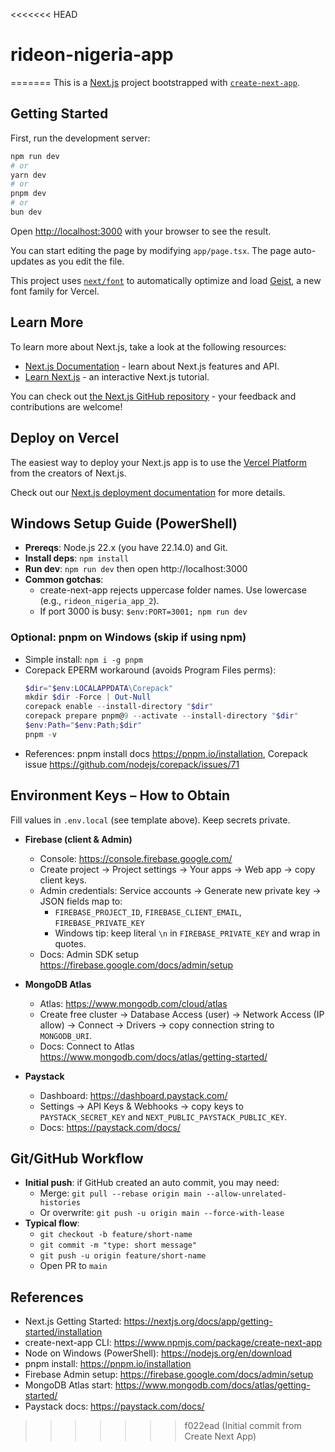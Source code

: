 <<<<<<< HEAD
# rideon-nigeria-app
=======
This is a [Next.js](https://nextjs.org) project bootstrapped with [`create-next-app`](https://nextjs.org/docs/app/api-reference/cli/create-next-app).

## Getting Started

First, run the development server:

```bash
npm run dev
# or
yarn dev
# or
pnpm dev
# or
bun dev
```

Open [http://localhost:3000](http://localhost:3000) with your browser to see the result.

You can start editing the page by modifying `app/page.tsx`. The page auto-updates as you edit the file.

This project uses [`next/font`](https://nextjs.org/docs/app/building-your-application/optimizing/fonts) to automatically optimize and load [Geist](https://vercel.com/font), a new font family for Vercel.

## Learn More

To learn more about Next.js, take a look at the following resources:

- [Next.js Documentation](https://nextjs.org/docs) - learn about Next.js features and API.
- [Learn Next.js](https://nextjs.org/learn) - an interactive Next.js tutorial.

You can check out [the Next.js GitHub repository](https://github.com/vercel/next.js) - your feedback and contributions are welcome!

## Deploy on Vercel

The easiest way to deploy your Next.js app is to use the [Vercel Platform](https://vercel.com/new?utm_medium=default-template&filter=next.js&utm_source=create-next-app&utm_campaign=create-next-app-readme) from the creators of Next.js.

Check out our [Next.js deployment documentation](https://nextjs.org/docs/app/building-your-application/deploying) for more details.

## Windows Setup Guide (PowerShell)

- __Prereqs__: Node.js 22.x (you have 22.14.0) and Git.
- __Install deps__: `npm install`
- __Run dev__: `npm run dev` then open http://localhost:3000
- __Common gotchas__:
  - create-next-app rejects uppercase folder names. Use lowercase (e.g., `rideon_nigeria_app_2`).
  - If port 3000 is busy: `$env:PORT=3001; npm run dev`

### Optional: pnpm on Windows (skip if using npm)
- Simple install: `npm i -g pnpm`
- Corepack EPERM workaround (avoids Program Files perms):
  ```powershell
  $dir="$env:LOCALAPPDATA\Corepack"
  mkdir $dir -Force | Out-Null
  corepack enable --install-directory "$dir"
  corepack prepare pnpm@9 --activate --install-directory "$dir"
  $env:Path="$env:Path;$dir"
  pnpm -v
  ```
- References: pnpm install docs https://pnpm.io/installation, Corepack issue https://github.com/nodejs/corepack/issues/71

## Environment Keys – How to Obtain

Fill values in `.env.local` (see template above). Keep secrets private.

- __Firebase (client & Admin)__
  - Console: https://console.firebase.google.com/
  - Create project -> Project settings -> Your apps -> Web app -> copy client keys.
  - Admin credentials: Service accounts -> Generate new private key -> JSON fields map to:
    - `FIREBASE_PROJECT_ID`, `FIREBASE_CLIENT_EMAIL`, `FIREBASE_PRIVATE_KEY`
    - Windows tip: keep literal `\n` in `FIREBASE_PRIVATE_KEY` and wrap in quotes.
  - Docs: Admin SDK setup https://firebase.google.com/docs/admin/setup

- __MongoDB Atlas__
  - Atlas: https://www.mongodb.com/cloud/atlas
  - Create free cluster -> Database Access (user) -> Network Access (IP allow) -> Connect -> Drivers -> copy connection string to `MONGODB_URI`.
  - Docs: Connect to Atlas https://www.mongodb.com/docs/atlas/getting-started/

- __Paystack__
  - Dashboard: https://dashboard.paystack.com/
  - Settings -> API Keys & Webhooks -> copy keys to `PAYSTACK_SECRET_KEY` and `NEXT_PUBLIC_PAYSTACK_PUBLIC_KEY`.
  - Docs: https://paystack.com/docs/

## Git/GitHub Workflow

- __Initial push__: if GitHub created an auto commit, you may need:
  - Merge: `git pull --rebase origin main --allow-unrelated-histories`
  - Or overwrite: `git push -u origin main --force-with-lease`
- __Typical flow__:
  - `git checkout -b feature/short-name`
  - `git commit -m "type: short message"`
  - `git push -u origin feature/short-name`
  - Open PR to `main`

## References
- Next.js Getting Started: https://nextjs.org/docs/app/getting-started/installation
- create-next-app CLI: https://www.npmjs.com/package/create-next-app
- Node on Windows (PowerShell): https://nodejs.org/en/download
- pnpm install: https://pnpm.io/installation
- Firebase Admin setup: https://firebase.google.com/docs/admin/setup
- MongoDB Atlas start: https://www.mongodb.com/docs/atlas/getting-started/
- Paystack docs: https://paystack.com/docs/
>>>>>>> f022ead (Initial commit from Create Next App)
